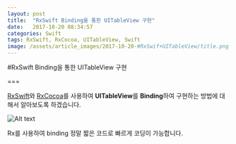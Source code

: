 ```yaml
---
layout: post
title:  "RxSwift Binding을 통한 UITableView 구현"
date:   2017-10-20 08:34:57
categories: Swift
tags: RxSwift, RxCocoa, UITableView, Swift
image: /assets/article_images/2017-10-20-#RxSwif+UITableView/title.png
---
```


#RxSwift Binding을 통한 UITableView 구현

===

[RxSwift](http://reactivex.io/)와 [RxCocoa](https://github.com/ReactiveX/RxSwift/tree/master/RxCocoa)를 사용하여 **UITableView**를 **Binding**하여 구현하는 방법에 대해서 알아보도록 하겠습니다.

![Alt text](/assets/article_images/2017-10-20-#RxSwif+UITableView/title.png)

Rx를 사용하여 binding 정말 짧은 코드로 빠르게 코딩이 가능합니다. 

